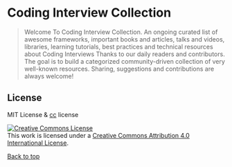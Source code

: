 # Coding Interview Collection


> Welcome To Coding Interview Collection. An ongoing curated list of awesome frameworks, important books and articles, talks and videos, libraries, learning tutorials, best practices and technical resources about Coding Interviews
> Thanks to our daily readers and contributors. The goal is to build a categorized community-driven collection of very well-known resources. Sharing, suggestions and contributions are always welcome!




## License
MIT License & [cc](https://creativecommons.org/licenses/by/4.0/) license

<a rel="license" href="http://creativecommons.org/licenses/by/4.0/"><img alt="Creative Commons License" style="border-width:0" src="https://i.creativecommons.org/l/by/4.0/88x31.png" /></a><br />This work is licensed under a <a rel="license" href="http://creativecommons.org/licenses/by/4.0/">Creative Commons Attribution 4.0 International License</a>.

[Back to top](#devops-engineering-collection)

